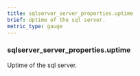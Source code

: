 ```yaml
---
title: sqlserver_server_properties.uptime
brief: Uptime of the sql server.
metric_type: gauge
---
```

### sqlserver_server_properties.uptime

Uptime of the sql server.